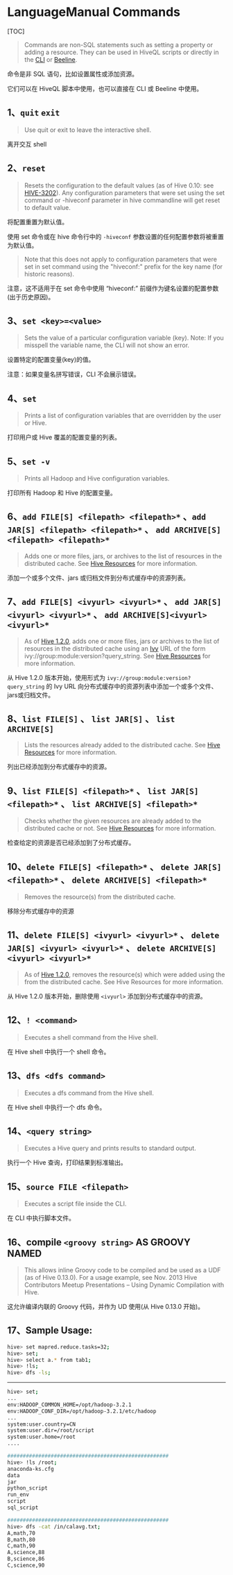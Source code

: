 # LanguageManual Commands

[TOC]

> Commands are non-SQL statements such as setting a property or adding a resource. They can be used in HiveQL scripts or directly in the [CLI](https://cwiki.apache.org/confluence/display/Hive/LanguageManual+Cli) or [Beeline](https://cwiki.apache.org/confluence/display/Hive/HiveServer2+Clients#HiveServer2Clients-Beeline%E2%80%93NewCommandLineShell).

命令是非 SQL 语句，比如设置属性或添加资源。

它们可以在 HiveQL 脚本中使用，也可以直接在 CLI 或 Beeline 中使用。

## 1、`quit` `exit`

> Use quit or exit to leave the interactive shell.

离开交互 shell

## 2、`reset`

> Resets the configuration to the default values (as of Hive 0.10: see [HIVE-3202](https://issues.apache.org/jira/browse/HIVE-3202)). Any configuration parameters that were set using the set command or -hiveconf parameter in hive commandline will get reset to default value.

将配置重置为默认值。

使用 set 命令或在 hive 命令行中的 `-hiveconf` 参数设置的任何配置参数将被重置为默认值。

> Note that this does not apply to configuration parameters that were set in set command using the "hiveconf:" prefix for the key name (for historic reasons).

注意，这不适用于在 set 命令中使用 “hiveconf:” 前缀作为键名设置的配置参数(出于历史原因)。

## 3、`set <key>=<value>`

> Sets the value of a particular configuration variable (key). Note: If you misspell the variable name, the CLI will not show an error.

设置特定的配置变量(key)的值。

注意：如果变量名拼写错误，CLI 不会展示错误。

## 4、`set`

> Prints a list of configuration variables that are overridden by the user or Hive.

打印用户或 Hive 覆盖的配置变量的列表。

## 5、`set -v`

> Prints all Hadoop and Hive configuration variables.

打印所有 Hadoop 和 Hive 的配置变量。

## 6、`add FILE[S] <filepath> <filepath>*`  、`add JAR[S] <filepath> <filepath>*` 、 `add ARCHIVE[S] <filepath> <filepath>*`

> Adds one or more files, jars, or archives to the list of resources in the distributed cache. See [Hive Resources](https://cwiki.apache.org/confluence/display/Hive/LanguageManual+Cli#LanguageManualCli-HiveResources) for more information.

添加一个或多个文件、jars 或归档文件到分布式缓存中的资源列表。

## 7、`add FILE[S] <ivyurl> <ivyurl>*` 、 `add JAR[S] <ivyurl> <ivyurl>*` 、 `add ARCHIVE[S]<ivyurl> <ivyurl>*`	

> As of [Hive 1.2.0](https://issues.apache.org/jira/browse/HIVE-9664), adds one or more files, jars or archives to the list of resources in the distributed cache using an [Ivy](http://ant.apache.org/ivy/) URL of the form ivy://group:module:version?query_string. See [Hive Resources](https://cwiki.apache.org/confluence/display/Hive/LanguageManual+Cli#LanguageManualCli-HiveResources) for more information.

从 Hive 1.2.0 版本开始，使用形式为 `ivy://group:module:version?query_string` 的 Ivy URL 向分布式缓存中的资源列表中添加一个或多个文件、jars或归档文件。

## 8、`list FILE[S]` 、 `list JAR[S]` 、 `list ARCHIVE[S]`

> Lists the resources already added to the distributed cache. See [Hive Resources](https://cwiki.apache.org/confluence/display/Hive/LanguageManual+Cli#LanguageManualCli-HiveResources) for more information.

列出已经添加到分布式缓存中的资源。

## 9、`list FILE[S] <filepath>*` 、 `list JAR[S] <filepath>*` 、 `list ARCHIVE[S] <filepath>*`

> Checks whether the given resources are already added to the distributed cache or not. See [Hive Resources](https://cwiki.apache.org/confluence/display/Hive/LanguageManual+Cli#LanguageManualCli-HiveResources) for more information.

检查给定的资源是否已经添加到了分布式缓存。

## 10、`delete FILE[S] <filepath>*` 、 `delete JAR[S] <filepath>*`  、 `delete ARCHIVE[S] <filepath>*`

> Removes the resource(s) from the distributed cache.

移除分布式缓存中的资源

## 11、`delete FILE[S] <ivyurl> <ivyurl>*` 、 `delete JAR[S] <ivyurl> <ivyurl>*` 、 `delete ARCHIVE[S] <ivyurl> <ivyurl>*`	

> As of [Hive 1.2.0](https://issues.apache.org/jira/browse/HIVE-9664), removes the resource(s) which were added using the <ivyurl> from the distributed cache. See Hive Resources for more information.

从 Hive 1.2.0 版本开始，删除使用 `<ivyurl>` 添加到分布式缓存中的资源。

## 12、`! <command>`

> Executes a shell command from the Hive shell.

在 Hive shell 中执行一个 shell 命令。

## 13、`dfs <dfs command>`

> Executes a dfs command from the Hive shell.

在 Hive shell 中执行一个 dfs 命令。

## 14、`<query string>`

> Executes a Hive query and prints results to standard output.

执行一个 Hive 查询，打印结果到标准输出。

## 15、`source FILE <filepath>`

> Executes a script file inside the CLI.

在 CLI 中执行脚本文件。

## 16、compile `<groovy string>` AS GROOVY NAMED <name>

> This allows inline Groovy code to be compiled and be used as a UDF (as of Hive 0.13.0). For a usage example, see Nov. 2013 Hive Contributors Meetup Presentations – Using Dynamic Compilation with Hive.

这允许编译内联的 Groovy 代码，并作为 UD 使用(从 Hive 0.13.0 开始)。

## 17、Sample Usage:

```sh
hive> set mapred.reduce.tasks=32;
hive> set;
hive> select a.* from tab1;
hive> !ls;
hive> dfs -ls;
```

----------------------------------------------------

```sh
hive> set;
...
env:HADOOP_COMMON_HOME=/opt/hadoop-3.2.1
env:HADOOP_CONF_DIR=/opt/hadoop-3.2.1/etc/hadoop
...
system:user.country=CN
system:user.dir=/root/script
system:user.home=/root
....

####################################################
hive> !ls /root;
anaconda-ks.cfg
data
jar
python_script
run_env
script
sql_script

####################################################
hive> dfs -cat /in/calavg.txt;
A,math,70
B,math,80
C,math,90
A,science,88
B,science,86
C,science,90
```